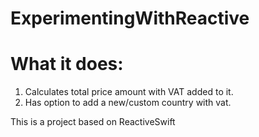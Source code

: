 # ExperimentingWithReactive

# What it does:
1. Calculates total price amount with VAT added to it.
2. Has option to add a new/custom country with vat.

This is a project based on ReactiveSwift
